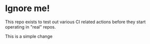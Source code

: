 # Ignore me!

This repo exists to test out various CI related actions before they start operating in "real" repos.

<!--

ponylang/action-testing@0.30.7

-->

This is a simple change
